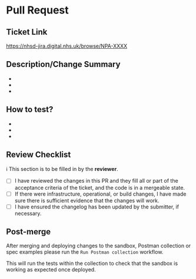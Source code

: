 # Pull Request

<!--
Stages to complete before opening the Pull Request:
- PR title should be formatted in the following structure `NPA-XXXXX: title abc`
- Added yourself/others as Assignees
- Added the correct labels
- Add Jira ticket link in the Ticket Link section below
-->

## Ticket Link

<!-- Add the Jira ticket link here -->

https://nhsd-jira.digital.nhs.uk/browse/NPA-XXXX

## Description/Change Summary

<!-- Describe the changes made in this PR -->

-
-
-

## How to test?

<!--- Describe in detail how you tested your changes -->
<!--- Include details of your testing environment and the tests you ran to see how your change affects other areas of the code etc. -->
<!--- Are there any automated tests that mean changes don't need to be manually changed? -->

-
-
-

<!--
Stages to complete before opening the Pull Request:
- PR title should be formatted in the following structure `NPA-XXXXX: title abc`
- Added yourself/others as Assignees
-->

## Review Checklist

:information_source: This section is to be filled in by the **reviewer**.

-   [ ] I have reviewed the changes in this PR and they fill all or part of the acceptance criteria of the ticket, and the code is in a mergeable state.
-   [ ] If there were infrastructure, operational, or build changes, I have made sure there is sufficient evidence that the changes will work.
-   [ ] I have ensured the changelog has been updated by the submitter, if necessary.

## Post-merge

After merging and deploying changes to the sandbox, Postman collection or spec examples please run the `Run Postman collection` workflow.

This will run the tests within the collection to check that the sandbox is working as expected once deployed.
